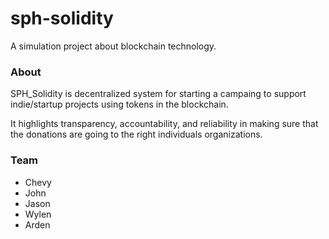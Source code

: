# sph-solidity

A simulation project about blockchain technology.

### About
SPH_Solidity is decentralized system for starting a campaing to support indie/startup projects using tokens in the blockchain.

It highlights transparency, accountability, and reliability in making sure that the donations are going to the right individuals organizations.

### Team
- Chevy 
- John
- Jason
- Wylen
- Arden